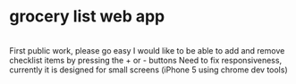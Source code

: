 # grocery list web app
 <br>
 First public work, please go easy
 I would like to be able to add and remove checklist items by pressing the + or - buttons
 Need to fix responsiveness, currently it is designed for small screens (iPhone 5 using chrome dev tools)
